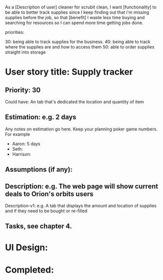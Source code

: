 As a [Description of user] cleaner for scrubit clean,
I want [functionality] to be able to better track supplies since I keep finding out that i'm missing supplies before the job,
so that [benefit] I waste less time buying and searching for resources so I can spend more time getting jobs done.

priorities:

30: being able to track supplies for the business.
40: being able to track where the supplies are and how to access them 
50: able to order supplies straight into storage


# User story title: Supply tracker

## Priority: 30
Could have:
An tab that's dedicated the location and quantity of item


## Estimation: e.g. 2 days
Any notes on estimation go here. Keep your planning poker game numbers. For example
* Aaron: 5 days
* Seth:
* Harrison:


## Assumptions (if any):

## Description: e.g. The web page will show current deals to Orion's orbits users

Description-v1: e.g. A tab that displays the amount and location of supplies and if they need to be bought or re-filled

## Tasks, see chapter 4.



# UI Design:


# Completed: